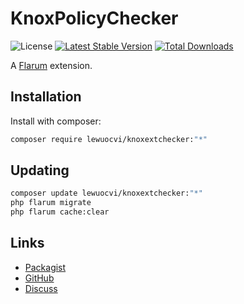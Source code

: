 # KnoxPolicyChecker

![License](https://img.shields.io/badge/license-GPL-1.0-or-later-blue.svg) [![Latest Stable Version](https://img.shields.io/packagist/v/lewuocvi/knoxextchecker.svg)](https://packagist.org/packages/lewuocvi/knoxextchecker) [![Total Downloads](https://img.shields.io/packagist/dt/lewuocvi/knoxextchecker.svg)](https://packagist.org/packages/lewuocvi/knoxextchecker)

A [Flarum](http://flarum.org) extension. 

## Installation

Install with composer:

```sh
composer require lewuocvi/knoxextchecker:"*"
```

## Updating

```sh
composer update lewuocvi/knoxextchecker:"*"
php flarum migrate
php flarum cache:clear
```

## Links

- [Packagist](https://packagist.org/packages/lewuocvi/knoxextchecker)
- [GitHub](https://github.com/lewuocvi/knoxextchecker)
- [Discuss](https://discuss.flarum.org/d/PUT_DISCUSS_SLUG_HERE)
